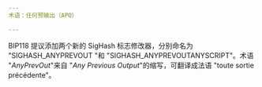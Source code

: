 ```yaml
---
术语：任何预输出（APO）

---
```

BIP118 提议添加两个新的 SigHash 标志修改器，分别命名为 "SIGHASH_ANYPREVOUT "和 "SIGHASH_ANYPREVOUTANYSCRIPT"。术语 "*AnyPrevOut*"来自 "*Any Previous Output*"的缩写，可翻译成法语 "toute sortie précédente"。